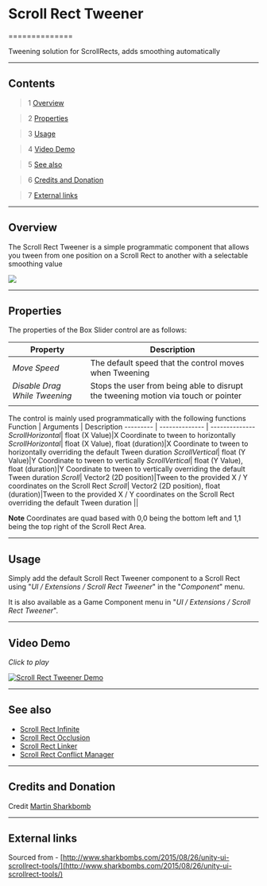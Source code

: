 # Scroll Rect Tweener

==============

Tweening solution for ScrollRects, adds smoothing automatically

---------

## Contents

> 1 [Overview](#markdown-header-overview)

> 2 [Properties](#markdown-header-properties)

> 3 [Usage](#markdown-header-usage)

> 4 [Video Demo](#markdown-header-video-demo)

> 5 [See also](#markdown-header-see-also)

> 6 [Credits and Donation](#markdown-header-credits-and-donation)

> 7 [External links](#markdown-header-external-links)

---------

## Overview

The Scroll Rect Tweener is a simple programmatic component that allows you tween from one position on a Scroll Rect to another with a selectable smoothing value

![](https://bitbucket.org/UnityUIExtensions/unity-ui-extensions/wiki/Controls/Images/ScrollRectTweenerInspector.jpg)

---------

## Properties

The properties of the Box Slider control are as follows:

Property | Description
--------- | --------------
*Move Speed*|The default speed that the control moves when Tweening
*Disable Drag While Tweening*|Stops the user from being able to disrupt the tweening motion via touch or pointer
||

The control is mainly used programmatically with the following functions
Function | Arguments | Description
--------- | -------------- | --------------
*ScrollHorizontal*| float (X Value)|X Coordinate to tween to horizontally
*ScrollHorizontal*| float (X Value), float (duration)|X Coordinate to tween to horizontally overriding the default Tween duration
*ScrollVertical*| float (Y Value)|Y Coordinate to tween to vertically
*ScrollVertical*| float (Y Value), float (duration)|Y Coordinate to tween to vertically overriding the default Tween duration
*Scroll*| Vector2 (2D position)|Tween to the provided X / Y coordinates on the Scroll Rect
*Scroll*| Vector2 (2D position), float (duration)|Tween to the provided X / Y coordinates on the Scroll Rect overriding the default Tween duration
||

**Note**
Coordinates are quad based with 0,0 being the bottom left and 1,1 being the top right of the Scroll Rect Area.

---------

## Usage

Simply add the default Scroll Rect Tweener component to a Scroll Rect using "*UI / Extensions / Scroll Rect Tweener*" in the "*Component*" menu.

It is also available as a Game Component menu in "*UI / Extensions / Scroll Rect Tweener*".

---------

## Video Demo

*Click to play*

[![Scroll Rect Tweener  Demo](https://bitbucket.org/UnityUIExtensions/unity-ui-extensions/wiki/Controls/Images/ScrollRectTweenerDemo.jpg)](https://youtu.be/1ZNIrdlV9QY?t=5m27s "Scroll Rect Tweener Demo video")

---------

## See also

* [Scroll Rect Infinite](https://bitbucket.org/UnityUIExtensions/unity-ui-extensions/wiki/Controls/UI_InfiniteScroll)
* [Scroll Rect Occlusion](https://bitbucket.org/UnityUIExtensions/unity-ui-extensions/wiki/Controls/UI_ScrollRectOcclusion)
* [Scroll Rect Linker](https://bitbucket.org/UnityUIExtensions/unity-ui-extensions/wiki/Controls/ScrollRectLinker)
* [Scroll Rect Conflict Manager](https://bitbucket.org/UnityUIExtensions/unity-ui-extensions/wiki/Controls/ScrollConflictManager)

---------

## Credits and Donation

Credit [Martin Sharkbomb ]()

---------

## External links

Sourced from - [http://www.sharkbombs.com/2015/08/26/unity-ui-scrollrect-tools/](http://www.sharkbombs.com/2015/08/26/unity-ui-scrollrect-tools/)
